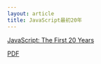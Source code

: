 ```yaml
---
layout: article
title: JavaScript最初20年
---
```



[JavaScript: The First 20 Years](https://zenodo.org/record/3707008#.X9nQJkYzaUl)

[PDF](https://zenodo.org/record/3707008/files/jshopl-preprint-2020-03-11.pdf?download=1)